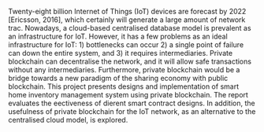 Twenty-eight billion Internet of Things (IoT) devices are forecast by 2022 [Ericsson, 2016], which certainly will generate a large amount of network tra c. Nowadays, a cloud-based centralised database model is prevalent as an infrastructure for IoT. However, it has a few problems as an ideal infrastructure for IoT: 1) bottlenecks can occur 2) a single point of failure can down the entire system, and 3) it requires intermediaries. Private blockchain can decentralise the network, and it will allow safe transactions without any intermediaries. Furthermore, private blockchain would be a bridge towards a new paradigm of the sharing economy with public blockchain. This project presents designs and implementation of smart home inventory management system using private blockchain. The report evaluates the e ectiveness of di erent smart contract designs. In addition, the usefulness of private blockchain for the IoT network, as an alternative to the centralised cloud model, is explored.